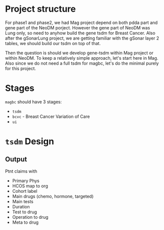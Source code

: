 # Project structure

For phase1 and phase2, we had Mag project depend on both pdda part and gene part of the NeoDM porject. However the gene part of NeoDM
was Lung only, so need to anyhow build the gene tsdm for Breast Cancer. Also after the gSonarLung project, we are getting familiar
with the gSonar layer 2 tables, we should build our tsdm on top of that.

Then the question is should we develop gene-tsdm within Mag project or within NeoDM. To keep a relatively simple approach, let's start
here in Mag. Also since we do not need a full tsdm for magbc, let's do the minimal purely for this project.

# Stages
`magbc` should have 3 stages:
* `tsdm`
* `bcvc` - Breast Cancer Variation of Care
* `ui`

# `tsdm` Design

## Output
Ptnt claims with
* Primary Phys
* HCOS map to org
* Cohort label
* Main drugs (chemo, hormone, targeted)
* Main tests
* Duration
* Test to drug
* Operation to drug
* Meta to drug
